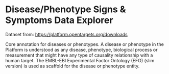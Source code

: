 # Disease/Phenotype Signs & Symptoms Data Explorer

Dataset from: https://platform.opentargets.org/downloads

Core annotation for diseases or phenotypes. A disease or phenotype in the Platform is understood as any disease, phenotype, biological process or measurement that might have any type of causality relationship with a human target. The EMBL-EBI Experimental Factor Ontology (EFO) (slim version) is used as scaffold for the disease or phenotype entity. 